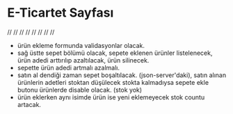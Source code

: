 # E-Ticartet Sayfası

//
//
//
//
//
//
//
//

- ürün ekleme formunda validasyonlar olacak.
- sağ üstte sepet bölümü olacak, sepete eklenen ürünler listelenecek, ürün adedi arttırılıp azaltılacak, ürün silinecek.
- sepette ürün adedi artmalı azalmalı.
- satın al dendiği zaman sepet boşaltılacak. (json-server'daki), satın alınan ürünlerin adetleri stoktan düşülecek stokta kalmadıysa sepete ekle butonu ürünlerde disable olacak. (stok yok)
- ürün eklerken aynı isimde ürün ise yeni eklemeyecek stok countu artacak.

<!-- - ürünü sepete eklerken bir kontrol olacak stoktan fazla eklenemez. -->

  <!-- - sepetteki ürün adedi ürün çeşiti kadar olacak. (ürün çeşidi 3 ise sepetteki ürün adedi 3 olacak) (3 elma, 2 armut, 1 portakal) -->
  <!-- - sepete ekle butonu olacak, sepete eklenecek (json-server'daki). -->
  <!-- - sepet için json-server'da yeni bir data oluşturulacak. -->
  <!-- - sıralama yapabilecek (fiyat, başlık) -->
  <!-- - 1. ödevdeki e-ticaret sayfasını json-server ile yapacağız. -->
  <!-- - ürün silme butonu olacak, json-server'dan delete ile silinecek. -->
  <!-- - ürün güncelleme butonu olacak, json-server'dan put ile güncellenecek. -->
  <!-- - Ürünleri get ile json-server'dan alıp listeleyecek (ürün adı, fiyatı, görsel, kategori ve stok adedi) -->
  <!-- - ürün eklemek için form olacak, json-server'a post ile eklenecek. -->
  <!-- - arama (ürün adı) inputu olacak, listede filtreleme yapacak -->
  <!-- - kategoriye göre filtreleme yapılabilecek -->
